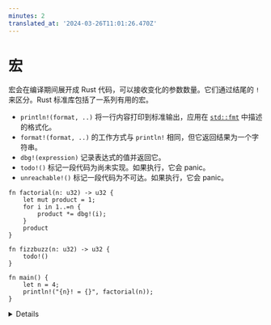 ```yaml
---
minutes: 2
translated_at: '2024-03-26T11:01:26.470Z'
---
```


# 宏

宏会在编译期间展开成 Rust 代码，可以接收变化的参数数量。它们通过结尾的 `!` 来区分。Rust 标准库包括了一系列有用的宏。

- `println!(format, ..)` 将一行内容打印到标准输出，应用在 [`std::fmt`](https://doc.rust-lang.org/std/fmt/index.html) 中描述的格式化。
- `format!(format, ..)` 的工作方式与 `println!` 相同，但它返回结果为一个字符串。
- `dbg!(expression)` 记录表达式的值并返回它。
- `todo!()` 标记一段代码为尚未实现。如果执行，它会 panic。
- `unreachable!()` 标记一段代码为不可达。如果执行，它会 panic。

```rust,editable
fn factorial(n: u32) -> u32 {
    let mut product = 1;
    for i in 1..=n {
        product *= dbg!(i);
    }
    product
}

fn fizzbuzz(n: u32) -> u32 {
    todo!()
}

fn main() {
    let n = 4;
    println!("{n}! = {}", factorial(n));
}
```

<details>

本节的要点是这些常见的便利工具存在，以及如何使用它们。它们为什么被定义为宏，以及它们展开成什么，不是特别关键。

本课程不涵盖定义宏，但后续章节将描述 derive 宏的使用。

</details>
